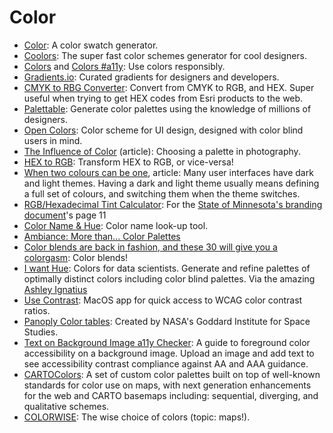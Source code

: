 # Color      

* [Color](http://color.hailpixel.com): A color swatch generator.
* [Coolors](https://coolors.co/app): The super fast color schemes generator for cool designers.  
* [Colors](http://clrs.cc) and [Colors #a11y](http://clrs.cc/#a11y): Use colors responsibly.  
* [Gradients.io](http://www.gradients.io): Curated gradients for designers and developers.  
* [CMYK to RBG Converter](http://www.ginifab.com/feeds/pms/cmyk_to_rgb.php): Convert from CMYK to RGB, and HEX. Super useful when trying to get HEX codes from Esri products to the web.  
* [Palettable](http://www.palettable.io): Generate color palettes using the knowledge of millions of designers.  
* [Open Colors](https://yeun.github.io/open-color): Color scheme for UI design, designed with color blind users in mind.  
* [The Influence of Color](https://medium.com/shades-of-gray/the-influence-of-color-52eea4dfa9fc) (article): Choosing a palette in photography.  
* [HEX to RGB](http://www.webpagefx.com/web-design/hex-to-rgb): Transform HEX to RGB, or vice-versa!  
* [When two colours can be one](https://bjango.com/articles/whentwocolourscanbeone), article: Many user interfaces have dark and light themes. Having a dark and light theme usually means defining a full set of colours, and switching them when the theme switches.  
* [RGB/Hexadecimal Tint Calculator](http://www.brandwares.com/RGBTintCalculator.php): For the [State of Minnesota's branding document](https://mn.gov/mmb-stat/branding/style-guide/minnesota-state-brand-style-guide-2016.pdf)'s page 11  
* [Color Name & Hue](http://www.color-blindness.com/color-name-hue): Color name look-up tool.  
* [Ambiance: More than... Color Palettes](http://ambiance.somethingjustlikethis.com)  
* [Color blends are back in fashion, and these 30 will give you a colorgasm](https://blog.prototypr.io/https-medium-com-colorblends-aebda77c8742): Color blends!  
* [I want Hue](http://tools.medialab.sciences-po.fr/iwanthue): Colors for data scientists. Generate and refine palettes of optimally distinct colors including color blind palettes. Via the amazing [Ashley Ignatius](https://twitter.com/snowflakesinmay)  
* [Use Contrast](https://usecontrast.com): MacOS app for quick access to WCAG color contrast ratios.  
* [Panoply Color tables](https://www.giss.nasa.gov/tools/panoply/colorbars): Created by NASA's Goddard Institute for Space Studies.  
* [Text on Background Image a11y Checker](http://www.brandwood.com/a11y): A guide to foreground color accessibility on a background image. Upload an image and add text to see accessibility contrast compliance against AA and AAA guidance.  
* [CARTOColors](https://carto.com/carto-colors): A set of custom color palettes built on top of well-known standards for color use on maps, with next generation enhancements for the web and CARTO basemaps including: sequential, diverging, and qualitative schemes.  
* [COLORWISE](https://colorwise.io/?topic=Maps&sort=trending):  The wise choice of colors (topic: maps!).  

